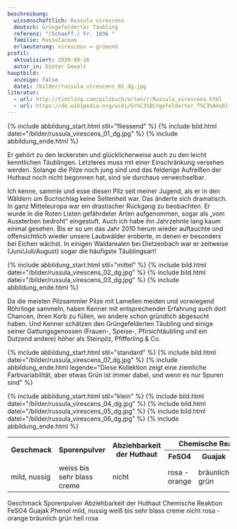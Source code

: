 ```yaml
---
beschreibung:
  wissenschaftlich: Russula virescens
  deutsch: Grüngefelderter Täubling
  referenz: "(Schaeff.) Fr. 1836 "
  familie: Russulaceae
  erlaeuterung: virescens = grünend
profil:
  aktualisiert: 2020-08-16
  autor_in: Dieter Gewalt
hauptbild:
  anzeige: false
  datei: /bilder/russula_virescens_01_dg.jpg
literatur:
  - url: http://tintling.com/pilzbuch/arten/r/Russula_virescens.html
  - url: https://de.wikipedia.org/wiki/Gr%C3%BCngefelderter_T%C3%A4ubling
---
```

{% include abbildung_start.html stil="fliessend" %}
{% include bild.html datei="/bilder/russula_virescens_01_dg.jpg" %}
{% include abbildung_ende.html %}

Er gehört zu den leckersten und glücklicherweise auch zu den leicht kenntlichen Täublingen. Letzteres muss mit einer Einschränkung versehen werden. Solange die Pilze noch jung sind und das felderige Aufreißen der Huthaut noch nicht begonnen hat, sind sie durchaus verwechselbar.

Ich kenne, sammle und esse diesen Pilz seit meiner Jugend, als er in den Wäldern um Buchschlag keine Seltenheit war. Das änderte sich dramatisch. In ganz Mitteleuropa war ein drastischer Rückgang zu beobachten. Er wurde in die Roten Listen gefährdeter Arten aufgenommen, sogar als „vom Aussterben bedroht“ eingestuft. Auch ich habe ihn Jahrzehnte lang kaum einmal gesehen. Bis er so um das Jahr 2010 herum wieder auftauchte und offensichtlich wieder unsere Laubwälder eroberte, in denen er besonders bei Eichen wächst. In einigen Waldarealen bei Dietzenbach war er zeitweise (Juni/Juli/August) sogar die häufigste Täublingsart!

{% include abbildung_start.html stil="mittel" %}
{% include bild.html datei="/bilder/russula_virescens_02_dg.jpg" %}
{% include bild.html datei="/bilder/russula_virescens_03_dg.jpg" %}
{% include abbildung_ende.html %}

Da die meisten Pilzsammler Pilze mit Lamellen meiden und vorwiegend Röhrlinge sammeln, haben Kenner mit entsprechender Erfahrung auch dort Chancen, ihren Korb zu füllen, wo andere schon gründlich abgesucht haben. Und Kenner schätzen den Grüngefelderten Täubling und einige seiner Gattungsgenossen (Frauen-, Speise-, Pfirsichtäubling und ein Dutzend andere) höher als Steinpilz, Pfifferling & Co.

{% include abbildung_start.html stil="standard" %}
{% include bild.html datei="/bilder/russula_virescens_07_dg.jpg" %}
{% include abbildung_ende.html legende="Diese Kollektion zeigt eine ziemliche Farbvariabilität, aber etwas Grün ist immer dabei, und wenn es nur Spuren sind" %}

{% include abbildung_start.html stil="klein" %}
{% include bild.html datei="/bilder/russula_virescens_04_dg.jpg" %}
{% include bild.html datei="/bilder/russula_virescens_05_dg.jpg" %}
{% include bild.html datei="/bilder/russula_virescens_06_dg.jpg" %}
{% include abbildung_ende.html %}

<div class="table-responsive">
  <table class="table taeubling">
    <tr>
      <th rowspan="2">Geschmack</th>
      <th rowspan="2">Sporenpulver</th>
      <th rowspan="2">Abziehbarkeit der Huthaut</th>
      <th colspan="3" class="text-center">Chemische Reaktion</th>
    </tr>
    <tr>
      <th>FeSO4</th>
      <th>Guajak</th>
      <th>Phenol</th>
    </tr>
    <tr>
      <td>mild, nussig</td>
      <td>weiss bis sehr blass creme</td>
      <td>nicht</td>
      <td>rosa - orange</td>
      <td>bräunlich grün</td>
      <td>hell rosa</td>    
    </tr>
  </table>
</div>

Geschmack	Sporenpulver	Abziehbarkeit der Huthaut	Chemische Reaktion
			FeSO4	Guajak	Phenol
mild, nussig	weiß bis sehr blass creme	nicht	rosa - orange	bräunlich grün	hell rosa